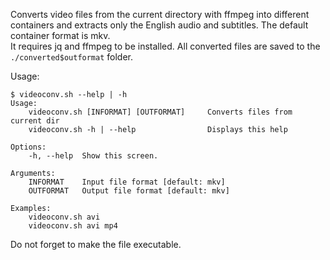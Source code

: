 Converts video files from the current directory with ffmpeg into different containers and extracts only the English audio and subtitles. The default container format is mkv.  
It requires jq and ffmpeg to be installed.
All converted files are saved to the `./converted$outformat` folder.

Usage:

```
$ videoconv.sh --help | -h
Usage:
	videoconv.sh [INFORMAT] [OUTFORMAT]     Converts files from current dir
	videoconv.sh -h | --help            	Displays this help

Options:
	-h, --help	Show this screen.

Arguments:
	INFORMAT	Input file format [default: mkv]
	OUTFORMAT	Output file format [default: mkv]

Examples:
	videoconv.sh avi
	videoconv.sh avi mp4
```

Do not forget to make the file executable.
